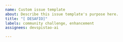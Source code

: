 ```yaml
---
name: Custom issue template
about: Describe this issue template's purpose here.
title: "[ DESAFIO]"
labels: community challenge, enhancement
assignees: devspistao-ai

---
```



